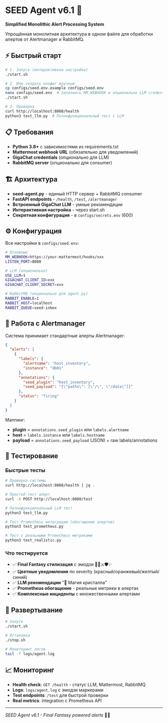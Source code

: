 # SEED Agent v6.1 🚀

**Simplified Monolithic Alert Processing System**

Упрощённая монолитная архитектура в одном файле для обработки алертов от Alertmanager и RabbitMQ.

## ⚡ Быстрый старт

```bash
# 1. Запуск (интерактивная настройка)
./start.sh

# 2. Или создать конфиг вручную
cp configs/seed.env.example configs/seed.env
nano configs/seed.env  # Заполнить MM_WEBHOOK и опционально LLM credentials
./start.sh

# 3. Проверка
curl http://localhost:8080/health
python3 test_llm.py  # Полнофункциональный тест с LLM
```

## 📋 Требования

- **Python 3.8+** с зависимостями из requirements.txt
- **Mattermost webhook URL** (обязательно для уведомлений)  
- **GigaChat credentials** (опционально для LLM)
- **RabbitMQ server** (опционально для consumer)

## 🏗️ Архитектура

- **seed-agent.py** - единый HTTP сервер + RabbitMQ consumer
- **FastAPI endpoints** - `/health`, `/test`, `/alertmanager`
- **Встроенный GigaChat LLM** - умные рекомендации
- **Интерактивная настройка** - через start.sh
- **Секретная конфигурация** - в `configs/secrets.env` (600)

## ⚙️ Конфигурация

Все настройки в `configs/seed.env`:

```bash
# Основные
MM_WEBHOOK=https://your-mattermost/hooks/xxx
LISTEN_PORT=8080

# LLM (опционально)
USE_LLM=1
GIGACHAT_CLIENT_ID=xxx
GIGACHAT_CLIENT_SECRET=xxx

# RabbitMQ (опционально для agent.py)
RABBIT_ENABLE=1
RABBIT_HOST=localhost
RABBIT_QUEUE=seed-inbox
```

## 🔄 Работа с Alertmanager

Система принимает стандартные алерты Alertmanager:

```json
{
  "alerts": [
    {
      "labels": {
        "alertname": "host_inventory",
        "instance": "db01"
      },
      "annotations": {
        "seed_plugin": "host_inventory",
        "seed_payload": "{\"paths\": [\"/\", \"/data\"]}"
      },
      "status": "firing"
    }
  ]
}
```

Маппинг:
- **plugin** = `annotations.seed_plugin` или `labels.alertname`
- **host** = `labels.instance` или `labels.hostname`
- **payload** = `annotations.seed_payload` (JSON) + raw labels/annotations

## 🧪 Тестирование

### Быстрые тесты
```bash
# Проверка системы
curl http://localhost:8080/health | jq .

# Простой тест алерт
curl -X POST http://localhost:8080/test

# Полнофункциональный LLM тест  
python3 test_llm.py

# Тест Prometheus интеграции (обогащение алертов)
python3 test_prometheus.py

# Тест с реальными Prometheus метриками
python3 test_realistic.py
```

### Что тестируется
- ✅ **Final Fantasy стилизация** с эмодзи 💎🔥⚔️🛡️✨
- ✅ **Цветные уведомления** по severity (красный/оранжевый/желтый/синий)  
- ✅ **LLM рекомендации** "🧠 Магия кристалла"
- ✅ **Prometheus обогащение** - реальные метрики в алертах
- ✅ **Комплексные инциденты** с множественными алертами

## 🚀 Развертывание

```bash
# Запуск
./start.sh

# Остановка  
./stop.sh

# Мониторинг логов
tail -f logs/agent.log
```

## 📈 Мониторинг

- **Health check**: `GET /health` - статус LLM, Mattermost, RabbitMQ
- **Logs**: `logs/agent.log` с эмодзи маркерами
- **Test endpoints**: `/test` для быстрой проверки
- **Real metrics**: integration с Prometheus API

---
*SEED Agent v6.1 - Final Fantasy powered alerts* 🌌✨